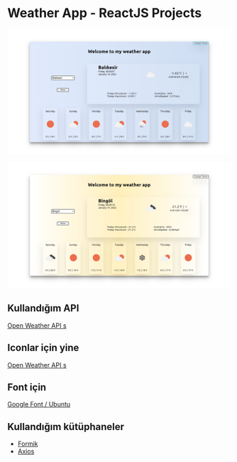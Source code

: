 # Weather App - ReactJS Projects


![](./src/assets/pictureone.jpg)

![](./src/assets/picturetwo.jpg)


## **Kullandığım API**

[Open Weather API s](https://openweathermap.org/api)

## **Iconlar için yine**

[Open Weather API s](https://openweathermap.org/api)

## **Font için**

[Google Font / Ubuntu](https://fonts.google.com/)

## **Kullandığım kütüphaneler**

- [Formik](https://formik.org/)
- [Axios](https://github.com/axios/axios)

